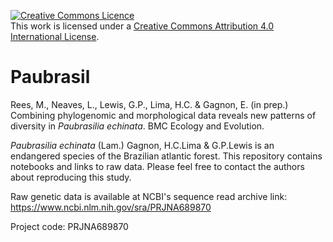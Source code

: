 <a rel="license" href="http://creativecommons.org/licenses/by/4.0/"><img alt="Creative Commons Licence" style="border-width:0" src="https://i.creativecommons.org/l/by/4.0/88x31.png" /></a><br />This work is licensed under a <a rel="license" href="http://creativecommons.org/licenses/by/4.0/">Creative Commons Attribution 4.0 International License</a>.


# Paubrasil
Rees, M., Neaves, L., Lewis, G.P., Lima, H.C. & Gagnon, E. (in prep.) Combining phylogenomic and morphological data reveals new patterns of diversity in *Paubrasilia echinata*. BMC Ecology and Evolution.
 

*Paubrasilia echinata* (Lam.) Gagnon, H.C.Lima & G.P.Lewis is an endangered species of the Brazilian atlantic forest.
This repository contains notebooks and links to raw data.
Please feel free to contact the authors about reproducing this study.


Raw genetic data is available at NCBI's sequence read archive link: https://www.ncbi.nlm.nih.gov/sra/PRJNA689870

Project code: PRJNA689870

